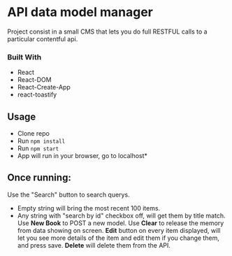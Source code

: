 # API data model manager

Project consist in a small CMS that lets you do full RESTFUL calls to a particular contentful api.

### Built With

* React
* React-DOM
* React-Create-App
* react-toastify

## Usage

* Clone repo
* Run `npm install`
* Run `npm start`
* App will run in your browser, go to localhost*

## Once running:

Use the "Search" button to search querys. 
* Empty string will bring the most recent 100 items.
* Any string with "search by id" checkbox off, will get them by title match.
Use **New Book** to POST a new model.
Use **Clear** to release the memory from data showing on screen.
**Edit** button on every item displayed, will let you see more details of the item and edit them if you change them, and press save.
**Delete** will delete them from the API.
